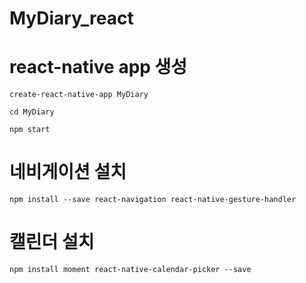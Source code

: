 # MyDiary_react

# react-native app 생성
````````````````````````
create-react-native-app MyDiary

cd MyDiary

npm start
````````````````````````

# 네비게이션 설치
````````````````````````
npm install --save react-navigation react-native-gesture-handler
````````````````````````

# 캘린더 설치
````````````````````````
npm install moment react-native-calendar-picker --save
````````````````````````
